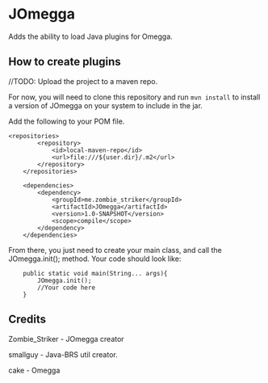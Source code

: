 # JOmegga
Adds the ability to load Java plugins for Omegga.

## How to create plugins
//TODO: Upload the project to a maven repo.

For now, you will need to clone this repository and run ```mvn install``` to install a version of JOmegga on your system to include in the jar.

Add the following to your POM file.
``` 
<repositories>
        <repository>
            <id>local-maven-repo</id>
            <url>file:///${user.dir}/.m2</url>
        </repository>
    </repositories>

    <dependencies>
        <dependency>
            <groupId>me.zombie_striker</groupId>
            <artifactId>JOmegga</artifactId>
            <version>1.0-SNAPSHOT</version>
            <scope>compile</scope>
        </dependency>
    </dependencies>
```

From there, you just need to create your main class, and call the JOmegga.init(); method. Your code should look like:
```\
    public static void main(String... args){
        JOmegga.init();
        //Your code here
    }
```
    
## Credits

Zombie_Striker - JOmegga creator

smallguy - Java-BRS util creator.

cake - Omegga

